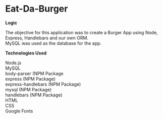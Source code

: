 # Eat-Da-Burger

<b>Logic</b>

The objective for this application was to create a Burger App using Node, Express, Handlebars and our own ORM.<br>
MySQL was used as the database for the app.<br>

<b>Technologies Used</b>

Node.js<br>
MySQL<br>
body-parser (NPM Package<br>
express (NPM Package)<br>
express-handlebars (NPM Package)<br>
mysql (NPM Package)<br>
handlebars (NPM Package)<br>
HTML<br>
CSS<br>
Google Fonts<br>
